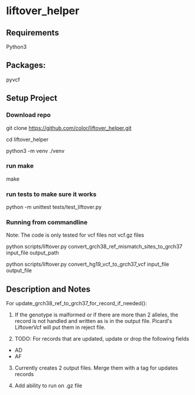 # liftover_helper

## Requirements
Python3

## Packages:
pyvcf

## Setup Project

### Download repo

git clone https://github.com/color/liftover_helper.git

cd liftover_helper

python3 -m venv ./venv

### run make
make

### run tests to make sure it works
python -m unittest tests/test_liftover.py

### Running from commandline
Note: The code is only tested for vcf files not vcf.gz files

python scripts/liftover.py convert_grch38_ref_mismatch_sites_to_grch37 input_file output_path

python scripts/liftover.py convert_hg19_vcf_to_grch37_vcf input_file output_file

## Description and Notes
For update_grch38_ref_to_grch37_for_record_if_needed():

1. If the genotype is malformed or if there are more than 2 alleles, the record is not handled and written as is in the output file. Picard's LiftoverVcf will put them in reject file.

2. TODO: For records that are updated, update or drop the following fields

  - AD
  - AF

3. Currently creates 2 output files. Merge them with a tag for updates records

4. Add ability to run on .gz file
